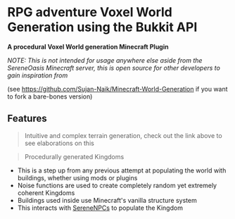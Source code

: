 # RPG adventure Voxel World Generation using the Bukkit API 

**A procedural Voxel World generation Minecraft Plugin** 

*NOTE: This is not intended for usage anywhere else aside from the SereneOasis Minecraft server, this is open source for other developers to gain inspiration from*

(see https://github.com/Sujan-Naik/Minecraft-World-Generation if you want to fork a bare-bones version) 

## Features
> Intuitive and complex terrain generation, check out the link above to see elaborations on this

> Procedurally generated Kingdoms
- This is a step up from any previous attempt at populating the world with buildings, whether using mods or plugins
- Noise functions are used to create completely random yet extremely coherent Kingdoms
- Buildings used inside use Minecraft's vanilla structure system 
- This interacts with [SereneNPCs](https://github.com/SereneOasisMC/SereneNPCs) to populate the Kingdom










